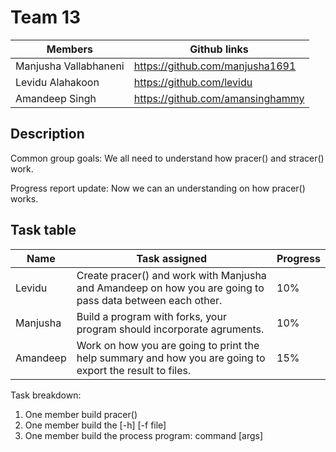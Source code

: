 Team 13
=======
|Members |Github links|
|--------|------------|
|  Manjusha Vallabhaneni|https://github.com/manjusha1691|
|Levidu Alahakoon|https://github.com/levidu |
|  Amandeep Singh|https://github.com/amansinghammy |

Description
----------
Common group goals:
We all need to understand how pracer() and stracer() work.

Progress report update:
Now we can an understanding on how pracer() works.  

Task table
----------
| Name        | Task assigned | Progress |
|-------------|------------------|-----------|
|Levidu        | Create pracer() and work with Manjusha and Amandeep on how you are going to pass data between each other.                        |     10%           |
|Manjusha   |          Build a program with forks, your program should incorporate agruments.               |         10%       | 
|Amandeep |        Work on how you are going to print the help summary and how you are going to export the result to files.                  |      15%          |


Task breakdown:
1) One member build pracer()
2) One member build the [-h] [-f file]
3) One member build the process program: command [args] 
